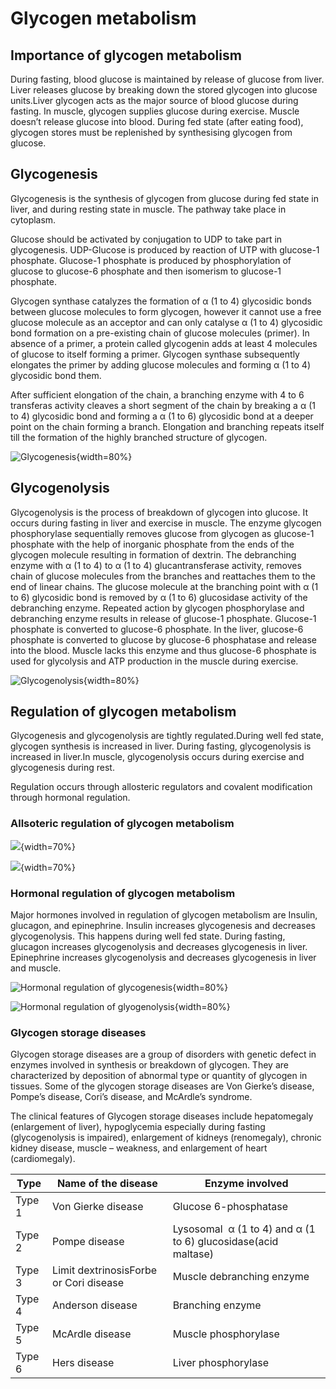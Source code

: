 # Glycogen metabolism

## Importance of glycogen metabolism

During fasting, blood glucose is maintained by release of glucose from liver. Liver releases glucose by breaking down the stored glycogen into glucose units.Liver glycogen acts as the major source of blood glucose during fasting. In muscle, glycogen supplies glucose during exercise.  Muscle doesn’t release glucose into blood. During fed state (after eating food), glycogen stores must  be replenished by synthesising glycogen from glucose.


## Glycogenesis

Glycogenesis is the synthesis of glycogen from glucose during fed state in liver, and during resting state in muscle. The pathway take place in cytoplasm. 

Glucose should be activated by conjugation to UDP to take part in glycogenesis. UDP-Glucose is produced by reaction of UTP with glucose-1 phosphate. Glucose-1 phosphate is produced by phosphorylation of glucose to glucose-6 phosphate and then isomerism to glucose-1 phosphate.

Glycogen synthase catalyzes the formation of α (1 to 4) glycosidic bonds between glucose molecules to form glycogen, however it cannot use a free glucose molecule as an acceptor and can only catalyse α (1 to 4) glycosidic bond formation on a pre-existing chain of glucose molecules (primer). In absence of a primer, a protein called glycogenin adds at least 4 molecules of glucose to itself forming a primer. Glycogen synthase subsequently elongates the primer by adding glucose molecules and forming α (1 to 4) glycosidic bond them.

After sufficient elongation of the chain, a branching enzyme with 4 to 6 transferas activity cleaves a short segment of the chain by breaking a α (1 to 4) glycosidic bond and forming a α (1 to 6) glycosidic bond at a deeper point on the chain forming a branch. Elongation and branching repeats itself till the formation of the highly branched structure of glycogen.


![Glycogenesis](Images/Glycogenesis.gif){width=80%}



## Glycogenolysis

Glycogenolysis is the process of breakdown of glycogen into glucose. It occurs during fasting in liver and exercise in muscle. The enzyme glycogen phosphorylase sequentially removes glucose from glycogen as glucose-1 phosphate with the help of inorganic phosphate from the ends of the glycogen molecule resulting in formation of dextrin. The debranching enzyme with α (1 to 4) to α (1 to 4) glucantransferase activity, removes chain of glucose molecules from the branches and reattaches them to the end of linear chains. The glucose molecule at the branching point with α (1 to 6) glycosidic bond is removed by α (1 to 6) glucosidase activity of the debranching enzyme. Repeated action by glycogen phosphorylase and debranching enzyme results in release of glucose-1 phosphate. Glucose-1 phosphate is converted to glucose-6 phosphate. In the liver, glucose-6 phosphate is converted to glucose by glucose-6 phosphatase and release into the blood. Muscle lacks this enzyme and thus glucose-6 phosphate is used for glycolysis and ATP production in the muscle during exercise. 


![Glycogenolysis](Images/Glycogenolysis.gif){width=80%}

## Regulation of glycogen metabolism

Glycogenesis and glycogenolysis are tightly regulated.During well fed state, glycogen synthesis is increased in liver. During fasting, glycogenolysis is increased in liver.In muscle, glycogenolysis occurs during exercise and glycogenesis during rest.

Regulation occurs through allosteric regulators and covalent modification through hormonal regulation. 

### Allsoteric regulation of glycogen metabolism

![](Images/Gly_allo_liver.png){width=70%}



![](Images/Gly_allo_muscle.png){width=70%}

### Hormonal regulation of glycogen metabolism

Major hormones involved in regulation of glycogen metabolism are Insulin, glucagon, and epinephrine. Insulin increases glycogenesis and decreases glycogenolysis. This happens during well fed state.
During fasting, glucagon increases glycogenolysis and decreases glycogenesis in liver. Epinephrine increases glycogenolysis and decreases glycogenesis in liver and muscle.


![Hormonal regulation of glycogenesis](Images/Glycogenesis_reg.gif){width=80%}


![Hormonal regulation of glyogenolysis](Images/Glycogenolysis_reg.gif){width=80%}



### Glycogen storage diseases

Glycogen storage diseases are a group of disorders with genetic defect in enzymes involved in synthesis or breakdown of glycogen. They are characterized by deposition of abnormal type or quantity  of glycogen in tissues. Some of the glycogen storage diseases are Von Gierke’s  disease, Pompe’s disease, Cori’s disease, and McArdle’s  syndrome.

The clinical features of Glycogen storage diseases include hepatomegaly (enlargement of liver), hypoglycemia especially during fasting (glycogenolysis is impaired), enlargement of kidneys (renomegaly), chronic kidney disease, muscle – weakness, and enlargement of heart (cardiomegaly).


| Type | Name of the disease | Enzyme involved |
| ---- | ------- | ------ |
| Type 1 | Von Gierke disease | Glucose 6-phosphatase |
| Type 2 | Pompe disease | Lysosomal  α (1 to 4) and α (1 to 6) glucosidase(acid maltase) |
| Type 3 | Limit dextrinosisForbe or Cori disease | Muscle debranching enzyme |
| Type 4 | Anderson disease | Branching enzyme |
| Type 5 | McArdle disease | Muscle phosphorylase |
| Type 6 | Hers disease | Liver phosphorylase |





